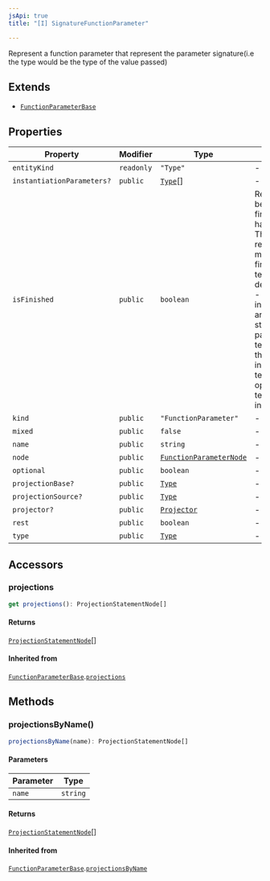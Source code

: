 ```yaml
---
jsApi: true
title: "[I] SignatureFunctionParameter"

---
```

Represent a function parameter that represent the parameter signature(i.e the type would be the type of the value passed)

## Extends

- [`FunctionParameterBase`](FunctionParameterBase.md)

## Properties

| Property | Modifier | Type | Description | Inherited from |
| ------ | ------ | ------ | ------ | ------ |
| `entityKind` | `readonly` | `"Type"` | - | [`FunctionParameterBase`](FunctionParameterBase.md).`entityKind` |
| `instantiationParameters?` | `public` | [`Type`](../type-aliases/Type.md)[] | - | [`FunctionParameterBase`](FunctionParameterBase.md).`instantiationParameters` |
| `isFinished` | `public` | `boolean` | Reflect if a type has been finished(Decorators have been called). There is multiple reasons a type might not be finished: - a template declaration will not - a template instance that argument that are still template parameters - a template instance that is only partially instantiated(like a templated operation inside a templated interface) | [`FunctionParameterBase`](FunctionParameterBase.md).`isFinished` |
| `kind` | `public` | `"FunctionParameter"` | - | [`FunctionParameterBase`](FunctionParameterBase.md).`kind` |
| `mixed` | `public` | `false` | - | - |
| `name` | `public` | `string` | - | [`FunctionParameterBase`](FunctionParameterBase.md).`name` |
| `node` | `public` | [`FunctionParameterNode`](FunctionParameterNode.md) | - | [`FunctionParameterBase`](FunctionParameterBase.md).`node` |
| `optional` | `public` | `boolean` | - | [`FunctionParameterBase`](FunctionParameterBase.md).`optional` |
| `projectionBase?` | `public` | [`Type`](../type-aliases/Type.md) | - | [`FunctionParameterBase`](FunctionParameterBase.md).`projectionBase` |
| `projectionSource?` | `public` | [`Type`](../type-aliases/Type.md) | - | [`FunctionParameterBase`](FunctionParameterBase.md).`projectionSource` |
| `projector?` | `public` | [`Projector`](Projector.md) | - | [`FunctionParameterBase`](FunctionParameterBase.md).`projector` |
| `rest` | `public` | `boolean` | - | [`FunctionParameterBase`](FunctionParameterBase.md).`rest` |
| `type` | `public` | [`Type`](../type-aliases/Type.md) | - | - |

## Accessors

### projections

```ts
get projections(): ProjectionStatementNode[]
```

#### Returns

[`ProjectionStatementNode`](ProjectionStatementNode.md)[]

#### Inherited from

[`FunctionParameterBase`](FunctionParameterBase.md).[`projections`](FunctionParameterBase.md#projections)

## Methods

### projectionsByName()

```ts
projectionsByName(name): ProjectionStatementNode[]
```

#### Parameters

| Parameter | Type |
| ------ | ------ |
| `name` | `string` |

#### Returns

[`ProjectionStatementNode`](ProjectionStatementNode.md)[]

#### Inherited from

[`FunctionParameterBase`](FunctionParameterBase.md).[`projectionsByName`](FunctionParameterBase.md#projectionsbyname)
